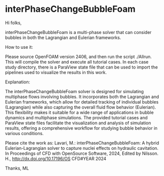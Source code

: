 # interPhaseChangeBubbleFoam

Hi folks,

interPhaseChangeBubbleFoam is a multi-phase solver that can consider bubbles in both the Lagrangian and Eulerian frameworks.

How to use it:

Please source OpenFOAM version 2406, and then run the script ./Allrun. This will compile the solver and execute all tutorial cases. In each case study directory, there is a ParaView state file that can be used to import the pipelines used to visualize the results in this work.

Explanation:

The interPhaseChangeBubbleFoam solver is designed for simulating multiphase flows involving bubbles. It incorporates both the Lagrangian and Eulerian frameworks, which allow for detailed tracking of individual bubbles (Lagrangian) while also capturing the overall fluid flow behavior (Eulerian). This flexibility makes it suitable for a wide range of applications in bubble dynamics and multiphase simulations. The provided tutorial cases and ParaView state files facilitate the visualization and analysis of simulation results, offering a comprehensive workflow for studying bubble behavior in various conditions. 

Please cite the work as: Lavari, M.: interPhaseChangeBubbleFoam: A hybrid Eulerian-Lagrangian solver to capture nuclei effects on hydraulic cavitation. In Proceedings of CFD with OpenSource Software, 2024, Edited by Nilsson. H., http://dx.doi.org/10.17196/OS CFD#YEAR 2024

Thanks,
ML
